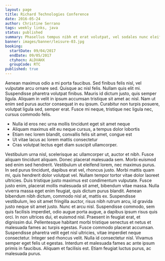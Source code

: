 ```yaml
---
layout: page
title: Richard Technologies Conference
date: 2016-05-24
author: Christine Serrano
tags: weekly links, java
status: published
summary: Phasellus tempus nibh et erat volutpat, vel sodales nunc eleifend.
banner: images/banner/leisure-03.jpg
booking:
  startDate: 09/04/2017
  endDate: 09/05/2017
  ctyhocn: ALDVAHX
  groupCode: RTC
published: true
---
```

Aenean maximus odio a mi porta faucibus. Sed finibus felis nisl, vel vulputate arcu ornare sed. Quisque ac nisl felis. Nullam quis elit mi. Suspendisse pharetra volutpat finibus. Mauris id dictum justo, quis semper ligula. Aliquam in velit in ipsum accumsan tristique sit amet ac nisl. Nam ut enim sed purus auctor consequat in eu ipsum. Curabitur non turpis posuere, volutpat ligula sed, semper erat. Fusce mi neque, tristique nec ligula nec, cursus commodo felis.

* Nulla id eros nec urna mollis tincidunt eget sit amet neque
* Aliquam maximus elit eu neque cursus, a tempus dolor lobortis
* Etiam nec lorem blandit, convallis felis sit amet, congue est
* Ut vitae lacus ac lorem mattis consectetur
* Cras volutpat lectus eget diam suscipit ullamcorper.

Vestibulum urna nisl, scelerisque ac ullamcorper ut, auctor et nibh. Fusce aliquam tincidunt aliquam. Donec placerat malesuada sem. Morbi euismod sed enim sed hendrerit. Vestibulum ut eleifend lorem, nec maximus purus. In sed purus tincidunt, dapibus erat vel, rhoncus justo. Morbi mattis quam mi, quis hendrerit dolor volutpat vel. Nullam tempor tortor vitae dolor laoreet ultricies. Duis tristique justo maximus est condimentum vulputate. Fusce justo enim, placerat mollis malesuada sit amet, bibendum vitae massa. Nulla viverra massa eget enim feugiat, quis dictum purus blandit. Aenean bibendum nibh dictum, commodo nisl at, mattis ex.
Suspendisse vestibulum, leo sit amet fringilla auctor, risus nibh rutrum arcu, id gravida justo neque sit amet justo. Nunc et arcu nisl. Suspendisse commodo, sem quis facilisis imperdiet, odio augue porta augue, a dapibus ipsum risus quis orci. In non ultrices dui, et euismod nisl. Praesent in feugiat erat, et dignissim dui. Pellentesque habitant morbi tristique senectus et netus et malesuada fames ac turpis egestas. Fusce commodo placerat accumsan. Suspendisse pharetra velit eget nisl ultricies, vitae imperdiet neque consectetur. Integer sed rhoncus velit. Nulla id consectetur nisl. Vivamus semper eget felis ut egestas. Interdum et malesuada fames ac ante ipsum primis in faucibus. Aliquam et facilisis est. Etiam feugiat luctus purus, ac malesuada purus.
